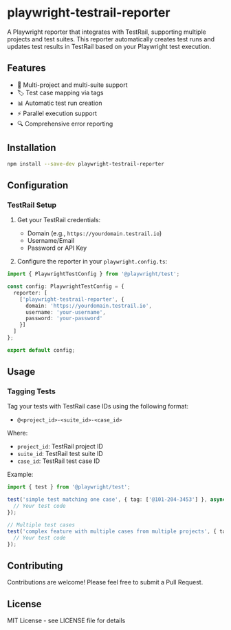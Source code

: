 # playwright-testrail-reporter

A Playwright reporter that integrates with TestRail, supporting multiple projects and test suites. This reporter automatically creates test runs and updates test results in TestRail based on your Playwright test execution.

## Features

- 🔄 Multi-project and multi-suite support
- 🏷️ Test case mapping via tags
- 📊 Automatic test run creation
- ⚡ Parallel execution support
- 🔍 Comprehensive error reporting

## Installation

```bash
npm install --save-dev playwright-testrail-reporter
```

## Configuration

### TestRail Setup

1. Get your TestRail credentials:
   - Domain (e.g., `https://yourdomain.testrail.io`)
   - Username/Email
   - Password or API Key

2. Configure the reporter in your `playwright.config.ts`:

```typescript
import { PlaywrightTestConfig } from '@playwright/test';

const config: PlaywrightTestConfig = {
  reporter: [
    ['playwright-testrail-reporter', {
      domain: 'https://yourdomain.testrail.io',
      username: 'your-username',
      password: 'your-password'
    }]
  ]
};

export default config;
```

## Usage

### Tagging Tests

Tag your tests with TestRail case IDs using the following format:
- `@<project_id>-<suite_id>-<case_id>`

Where:
- `project_id`: TestRail project ID
- `suite_id`: TestRail test suite ID
- `case_id`: TestRail test case ID

Example:

```typescript
import { test } from '@playwright/test';

test('simple test matching one case', { tag: ['@101-204-3453'] }, async ({ page }) => {
  // Your test code
});

// Multiple test cases
test('complex feature with multiple cases from multiple projects', { tag: ['@101-204-3453', '@203-305-4567'] }, async ({ page }) => {
  // Your test code
});
```

## Contributing

Contributions are welcome! Please feel free to submit a Pull Request.

## License

MIT License - see LICENSE file for details

